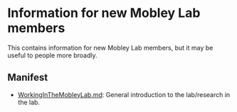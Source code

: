 # Information for new Mobley Lab members

This contains information for new Mobley Lab members, but it may be useful to people more broadly.

## Manifest

- [WorkingInTheMobleyLab.md](WorkingInTheMobleyLab.md): General introduction to the lab/research in the lab.
